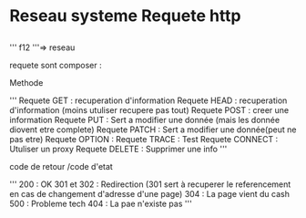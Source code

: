 # Reseau systeme Requete http

## 

''' f12 '''=> reseau

requete sont composer :

Methode

'''
Requete GET	    :	recuperation d'information
Requete HEAD    :	recuperation d'information (moins utuliser recupere pas tout)
Requete POST    : 	creer une information
Requete PUT     : 	Sert a modifier une donnée (mais les donnée diovent etre complete)
Requete PATCH   : 	Sert a modifier une donnée(peut ne pas etre)
Requete OPTION  : 
Requete TRACE   :	Test 
Requete CONNECT :	Utuliser un proxy
Requete DELETE  :	Supprimer une info
'''

code de retour /code d'etat

'''
200 : OK
301 et 302 : Redirection (301 sert à recuperer le referencement en cas de changement d'adresse d'une page)
304 : La page vient du cash
500 : Probleme tech 
404 : La pae n'existe pas
'''

